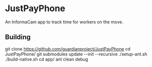 
JustPayPhone
============

An InformaCam app to track time for workers on the move.


Building
--------

git clone https://github.com/guardianproject/JustPayPhone
cd JustPayPhone/
git submodules update --init --recursive
./setup-ant.sh
./build-native.sh
cd app/
ant clean debug
